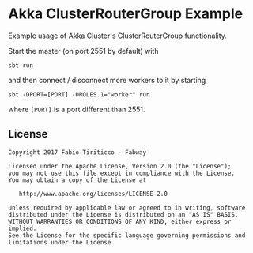 # Akka ClusterRouterGroup Example

Example usage of Akka Cluster's ClusterRouterGroup functionality.

Start the master (on port 2551 by default) with

```$xslt
sbt run
```

and then connect / disconnect more workers to it by starting 

```$xslt
sbt -DPORT=[PORT] -DROLES.1="worker" run
```

where `[PORT]` is a port different than 2551.

## License

    Copyright 2017 Fabio Tiriticco - Fabway

    Licensed under the Apache License, Version 2.0 (the "License");
    you may not use this file except in compliance with the License.
    You may obtain a copy of the License at

       http://www.apache.org/licenses/LICENSE-2.0

    Unless required by applicable law or agreed to in writing, software
    distributed under the License is distributed on an "AS IS" BASIS,
    WITHOUT WARRANTIES OR CONDITIONS OF ANY KIND, either express or implied.
    See the License for the specific language governing permissions and
    limitations under the License.
